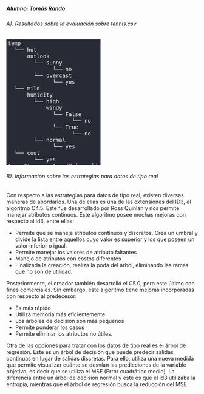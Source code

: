 ##### Alumno: Tomás Rando

###### A). Resultados sobre la evaluación sobre tennis.csv

![Tree](images/tree.png)

###### B). Información sobre las estrategias para datos de tipo real

Con respecto a las estrategias para datos de tipo real, existen diversas maneras de abordarlos. Una de ellas es una de las extensiones del ID3, el algoritmo C4.5. Este fue desarrollado por Ross Quinlan y nos permite manejar atributos continuos. Este algoritmo posee muchas mejoras con respecto al id3, entre ellas:  

- Permite que se maneje atributos continuos y discretos. Crea un umbral y divide la lista entre aquellos cuyo valor es superior y los que poseen un valor inferior o igual.
- Permite manejar los valores de atributo faltantes
- Manejo de atributos con costos diferentes
- Finalizada la creación, realiza la poda del árbol, eliminando las ramas que no son de utilidad.   
  

Posteriormente, el creador también desarrolló el C5.0, pero este último con fines comerciales. Sin embargo, este algoritmo tiene mejoras incorporadas con respecto al predecesor:  

- Es más rápido
- Utiliza memoria más eficientemente
- Los árboles de decisión son más pequeños
- Permite ponderar los casos
- Permite eliminar los atributos no útiles.  
  

Otra de las opciones para tratar con los datos de tipo real es el árbol de regresión. Este es un árbol de decisión que puede predecir salidas continuas en lugar de salidas discretas. Para ello, utiliza una nueva medida que permite visualizar cuánto se desvían las predicciones de la variable objetivo, es decir que se utiliza el MSE (Error cuadrático medio). La diferencia entre un árbol de decisión normal y este es que el id3 utilizaba la entropía, mientras que el árbol de regresión busca la reducción del MSE.  
